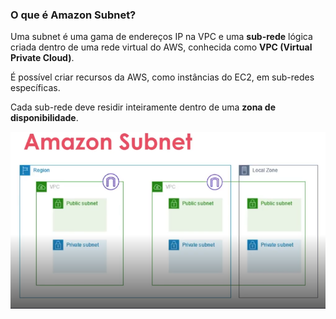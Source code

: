 ### **O que é Amazon Subnet?**

Uma subnet é uma gama de endereços IP na VPC e uma **sub-rede** lógica criada dentro de uma rede virtual do AWS, conhecida como **VPC (Virtual Private Cloud)**.

É possível criar recursos da AWS, como instâncias do EC2, em sub-redes específicas.

Cada sub-rede deve residir inteiramente dentro de uma **zona de disponibilidade**.

![alt text](.img/subnet.png)